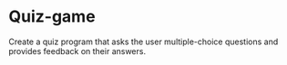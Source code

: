 # Quiz-game
Create a quiz program that asks the user multiple-choice questions and provides feedback on their answers.
